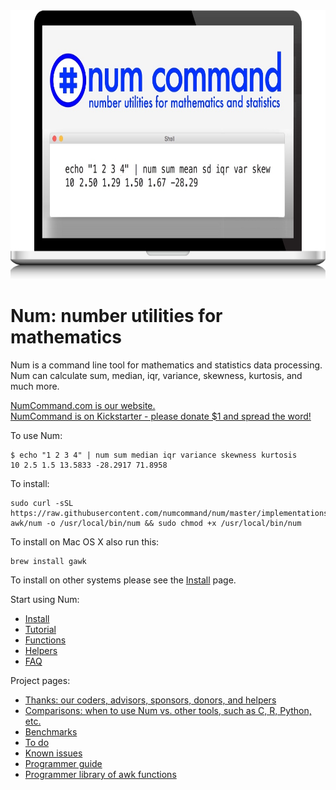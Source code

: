 <img width="750" height="430" src="assets/images/splash/splash-960x550.jpg" />

# Num: number utilities for mathematics

Num is a command line tool for mathematics and statistics data processing.
<br>Num can calculate sum, median, iqr, variance, skewness, kurtosis, and much more.

[NumCommand.com is our website.](http://www.numcommand.com)
<br>[NumCommand is on Kickstarter - please donate $1 and spread the word!](https://www.kickstarter.com/projects/joelparkerhenderson/num-number-utilities-for-mathematics)

To use Num:

    $ echo "1 2 3 4" | num sum median iqr variance skewness kurtosis
    10 2.5 1.5 13.5833 -28.2917 71.8958

To install:

    sudo curl -sSL https://raw.githubusercontent.com/numcommand/num/master/implementations/num-awk/num -o /usr/local/bin/num && sudo chmod +x /usr/local/bin/num

To install on Mac OS X also run this:

    brew install gawk

To install on other systems please see the [Install](doc/install.md) page.

Start using Num:

* [Install](doc/install.md)
* [Tutorial](doc/tutorial.md)
* [Functions](doc/functions.md)
* [Helpers](doc/helpers.md)
* [FAQ](doc/faq.md)

Project pages:

* [Thanks: our coders, advisors, sponsors, donors, and helpers](doc/thanks.md)
* [Comparisons: when to use Num vs. other tools, such as C, R, Python, etc.](doc/comparisons.md)
* [Benchmarks](doc/benchmarks.md)
* [To do](doc/todo.md)
* [Known issues](doc/known-issues.md)
* [Programmer guide](doc/programmer-guide.md)
* [Programmer library of awk functions](doc/programmer-library-of-awk-functions.md)
